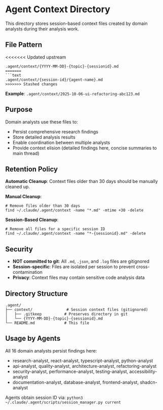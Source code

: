 # Agent Context Directory

This directory stores session-based context files created by domain analysts during their analysis work.

## File Pattern

<<<<<<< Updated upstream
```
.agent/context/{YYYY-MM-DD}-{topic}-{sessionid}.md
=======
```text
.agent/context/{session-id}/{agent-name}.md
>>>>>>> Stashed changes
```

**Example**: `.agent/context/2025-10-06-ui-refactoring-abc123.md`

## Purpose

Domain analysts use these files to:

- Persist comprehensive research findings
- Store detailed analysis results
- Enable coordination between multiple analysts
- Provide context elision (detailed findings here, concise summaries to main thread)

## Retention Policy

**Automatic Cleanup**: Context files older than 30 days should be manually cleaned up.

**Manual Cleanup**:

```
# Remove files older than 30 days
find ~/.claude/.agent/context -name "*.md" -mtime +30 -delete
```

**Session-Based Cleanup**:

```
# Remove all files for a specific session ID
find ~/.claude/.agent/context -name "*-{sessionid}.md" -delete
```

## Security

- **NOT committed to git**: All `.md`, `.json`, and `.log` files are gitignored
- **Session-specific**: Files are isolated per session to prevent cross-contamination
- **Privacy**: Context files may contain sensitive code analysis data

## Directory Structure

```
.agent/
├── context/               # Session context files (gitignored)
│   ├── .gitkeep          # Preserves directory in git
│   └── {YYYY-MM-DD}-{topic}-{sessionid}.md
└── README.md             # This file
```

## Usage by Agents

All 16 domain analysts persist findings here:

- research-analyst, react-analyst, typescript-analyst, python-analyst
- api-analyst, quality-analyst, architecture-analyst, refactoring-analyst
- security-analyst, performance-analyst, testing-analyst, accessibility-analyst
- documentation-analyst, database-analyst, frontend-analyst, shadcn-analyst

Agents obtain session ID via: `python3 ~/.claude/.agent/scripts/session_manager.py current`
